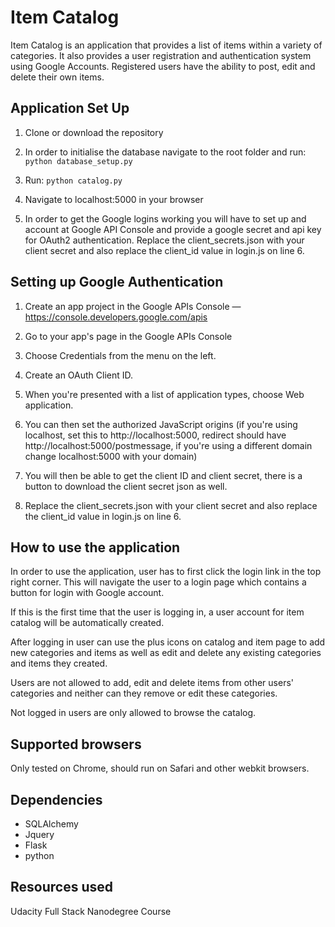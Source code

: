# Item Catalog

Item Catalog is an application that provides a list of items within a variety of categories. It also provides a user registration and authentication system using Google Accounts. Registered users have the ability to post, edit and delete their own items.

## Application Set Up

1. Clone or download the repository

2. In order to initialise the database navigate to the root folder and run:
```python database_setup.py```

3. Run: ```python catalog.py```

4. Navigate to localhost:5000 in your browser

5. In order to get the Google logins working you will have to set up and account at Google API Console and provide a google secret and api key for OAuth2 authentication. Replace the client_secrets.json with your client secret and also replace the client_id value in login.js on line 6.

## Setting up Google Authentication

1. Create an app project in the Google APIs Console — https://console.developers.google.com/apis

2. Go to your app's page in the Google APIs Console

3. Choose Credentials from the menu on the left.

4. Create an OAuth Client ID.

5. When you're presented with a list of application types, choose Web application.

6. You can then set the authorized JavaScript origins (if you're using localhost, set this to http://localhost:5000, redirect should have http://localhost:5000/postmessage, if you're using a different domain change localhost:5000 with your domain)

7. You will then be able to get the client ID and client secret, there is a button to download the client secret json as well.

8. Replace the client_secrets.json with your client secret and also replace the client_id value in login.js on line 6.

## How to use the application

In order to use the application, user has to first click the login link in the top right corner.
This will navigate the user to a login page which contains a button for login with Google account.

If this is the first time that the user is logging in, a user account for item catalog will be automatically created.

After logging in user can use the plus icons on catalog and item page to add new categories and items as well as edit and delete any existing categories and items they created.

Users are not allowed to add, edit and delete items from other users' categories and neither can they remove or edit these categories.

Not logged in users are only allowed to browse the catalog.

## Supported browsers

Only tested on Chrome, should run on Safari and other webkit browsers.

## Dependencies

* SQLAlchemy
* Jquery
* Flask
* python

## Resources used

Udacity Full Stack Nanodegree Course
